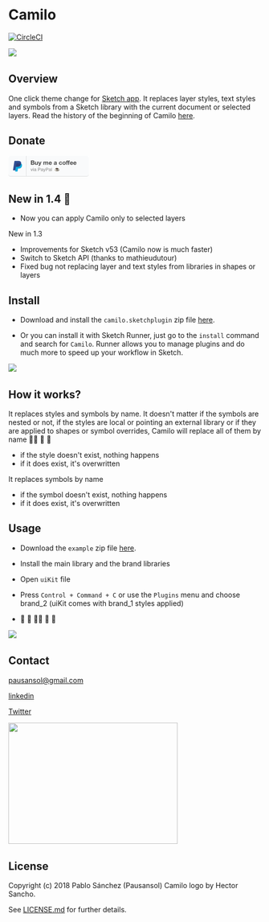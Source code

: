 # Camilo

[![CircleCI](https://circleci.com/gh/Pausansol/Camilo.svg?style=svg)](https://circleci.com/gh/Pausansol/Camilo)

<img src='https://raw.githubusercontent.com/pausansol/camilo/master/images/cover.png'>


## Overview
One click theme change for [Sketch app](https://www.sketchapp.com/). It replaces layer styles, text styles and symbols from a Sketch library with the current document or selected layers. Read the history of the beginning of Camilo [here](https://medium.com/makingtuenti/camilo-our-tool-and-technique-for-one-click-brand-change-in-sketch-52-2060ae4161ae). 

## Donate

<a href="https://www.paypal.me/pausansol">
	<img width="160" height="41" src="https://raw.githubusercontent.com/pausansol/camilo/master/images/donate.png">
</a>

## New in 1.4 🙌

- Now you can apply Camilo only to selected layers

New in 1.3

- Improvements for Sketch v53 (Camilo now is much faster)
- Switch to Sketch API (thanks to mathieudutour)
- Fixed bug not replacing layer and text styles from libraries in shapes or layers

## Install

* Download and install the `camilo.sketchplugin` zip file [here](https://github.com/Pausansol/Camilo/releases/download/v1.4.2/Camilo.sketchplugin.zip).

* Or you can install it with Sketch Runner, just go to the `install` command and search for `Camilo`. Runner allows you to manage plugins and do much more to speed up your workflow in Sketch.

<img src='https://raw.githubusercontent.com/pausansol/camilo/master/images/InstallwithRunner.png' width="500">

## How it works?

It replaces styles and symbols by name. It doesn't matter if the symbols are nested or not, if the styles are local or pointing an external library or if they are applied to shapes or symbol overrides, Camilo will replace all of them by name 🙌🏼 🎈 🎉

* if the style doesn't exist, nothing happens
* if it does exist, it's overwritten

It replaces symbols by name

* if the symbol doesn't exist, nothing happens
* if it does exist, it's overwritten

## Usage

* Download the `example` zip file [here](https://github.com/Pausansol/Camilo/releases/download/v1.4/Camilo_example.zip).

* Install the main library and the brand libraries

* Open `uiKit` file

* Press `Control + Command + C` or use the `Plugins` menu and choose brand_2 (uiKit comes with brand_1 styles applied) 

* 🎉 🎈 🙌🏼 🎈 🎉



<img src='https://raw.githubusercontent.com/pausansol/camilo/master/images/brand_change.gif'>

## Contact

pausansol@gmail.com

[linkedin](https://www.linkedin.com/in/pablosanchezsoler/)

[Twitter](https://twitter.com/pausansol)

<a href="https://medium.com/makingtuenti/camilo-our-tool-and-technique-for-one-click-brand-change-in-sketch-52-2060ae4161ae">
	<img width="337" height="241" src="https://raw.githubusercontent.com/pausansol/camilo/master/images/medium_preview.png" >
</a>

## License
Copyright (c) 2018 Pablo Sánchez (Pausansol) Camilo logo by Hector Sancho.

See [LICENSE.md](https://github.com/pausansol/camilo/blob/master/LICENSE.md) for further details.
